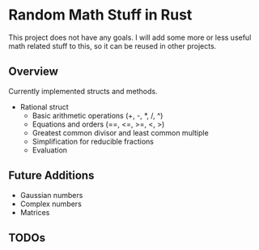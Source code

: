 # Random Math Stuff in Rust

This project does not have any goals.
I will add some more or less useful math related stuff to this, so it can be reused in other projects.

## Overview
Currently implemented structs and methods.
- Rational struct
  - Basic arithmetic operations (+, -, *, /, ^)
  - Equations and orders (==, <=, >=, <, >)
  - Greatest common divisor and least common multiple
  - Simplification for reducible fractions
  - Evaluation

## Future Additions
- Gaussian numbers
- Complex numbers
- Matrices

## TODOs
